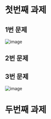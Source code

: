 # 첫번째 과제
## 1번 문제
![image](https://user-images.githubusercontent.com/80961477/117543954-11f8df00-b05a-11eb-8905-644de8f271a1.png)

## 2번 문제
## 3번 문제
![image](https://user-images.githubusercontent.com/80961477/117544188-34d7c300-b05b-11eb-8681-695c1a483417.png)

# 두번째 과제
